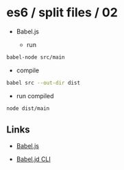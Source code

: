 # es6 / split files / 02

* Babel.js

  * run

```bash
babel-node src/main
```

  * compile

```bash
babel src --out-dir dist
```

  * run compiled

```bash
node dist/main
```

## Links

* [Babel.js](http://babeljs.io/)

* [Babel.jd CLI](http://babeljs.io/docs/usage/cli/)
